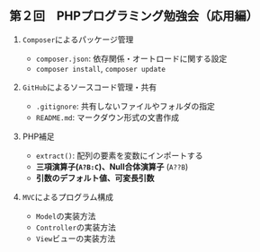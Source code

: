 ##  第２回　PHPプログラミング勉強会（応用編）

1. `Composer`によるパッケージ管理
   
   - `composer.json`: 依存関係・オートロードに関する設定
   - `composer install`, `composer update`

1. `GitHub`によるソースコード管理・共有
   
   - `.gitignore`: 共有しないファイルやフォルダの指定
   - `README.md`: マークダウン形式の文書作成

1. PHP補足 

   - `extract()`: 配列の要素を変数にインポートする
   - **三項演算子(`A?B:C`)、Null合体演算子** (`A??B`) 
   - **引数のデフォルト値、可変長引数** 

1. `MVC`によるプログラム構成

    - `Model`の実装方法
    - `Controller`の実装方法
    - `View`ビューの実装方法